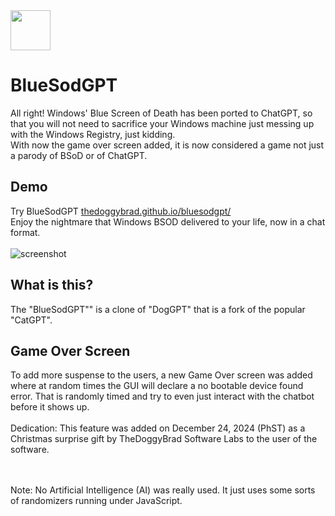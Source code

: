 <img src="https://thedoggybrad.github.io/bluesodgpt/images/avatar.png" width="64" height="64">

# BlueSodGPT
All right! Windows' Blue Screen of Death has been ported to ChatGPT, so that you will not need to sacrifice your Windows machine just messing up with the Windows Registry, just kidding.<br>
With now the game over screen added, it is now considered a game not just a parody of BSoD or of ChatGPT.

## Demo
Try BlueSodGPT [thedoggybrad.github.io/bluesodgpt/](https://thedoggybrad.github.io/bluesodgpt/)
<br>
Enjoy the nightmare that Windows BSOD delivered to your life, now in a chat format.
<br><br>
![screenshot](https://github.com/thedoggybrad/bluesodgpt/assets/94173621/5d799bf6-c968-49ca-a6ce-ea0526c82296)

## What is this?
The "BlueSodGPT"" is a clone of "DogGPT" that is a fork of the popular "CatGPT".

## Game Over Screen
To add more suspense to the users, a new Game Over screen was added where at random times the GUI will declare a no bootable device found error. That is randomly timed and try to even just interact with the chatbot before it shows up.<br><br>
Dedication: This feature was added on December 24, 2024 (PhST) as a Christmas surprise gift by TheDoggyBrad Software Labs to the user of the software. 

<br>
<br>
Note: No Artificial Intelligence (AI) was really used. It just uses some sorts of randomizers running under JavaScript. 
